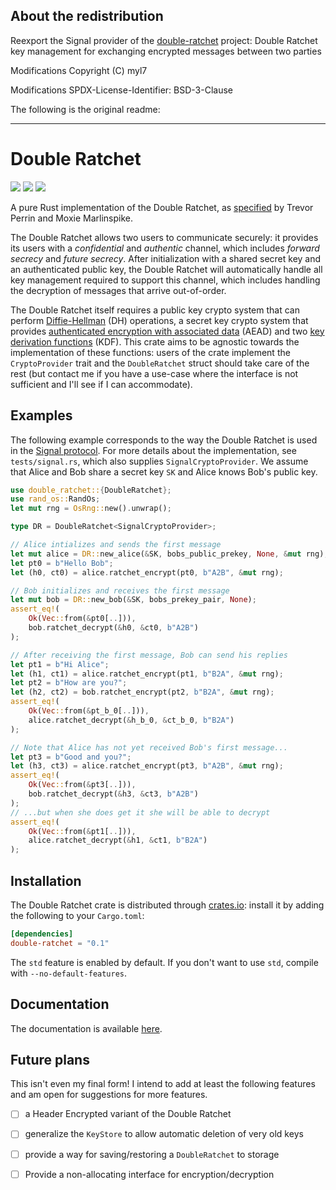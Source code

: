 ## About the redistribution

Reexport the Signal provider of the [double-ratchet] project: Double Ratchet key management for exchanging encrypted messages between two parties

[double-ratchet]: https://github.com/sebastianv89/double-ratchet

Modifications Copyright (C) myl7

Modifications SPDX-License-Identifier: BSD-3-Clause

The following is the original readme:

---

<!-- prettier-ignore-start -->

# Double Ratchet

[![](https://img.shields.io/crates/v/double-ratchet.svg)][crates]
[![](https://docs.rs/double-ratchet/badge.svg)][docs]
[![](https://api.travis-ci.org/sebastianv89/double-ratchet.svg)](https://travis-ci.org/sebastianv89/double-ratchet)


A pure Rust implementation of the Double Ratchet, as [specified][specs] by
Trevor Perrin and Moxie Marlinspike.

The Double Ratchet allows two users to communicate securely: it provides its
users with a *confidential* and *authentic* channel, which includes *forward
secrecy* and *future secrecy*. After initialization with a shared secret key
and an authenticated public key, the Double Ratchet will automatically handle
all key management required to support this channel, which includes handling
the decryption of messages that arrive out-of-order.

The Double Ratchet itself requires a public key crypto system that can perform
[Diffie-Hellman][dh] (DH) operations, a secret key crypto system that provides
[authenticated encryption with associated data][aead] (AEAD) and two [key
derivation functions][kdf] (KDF). This crate aims to be agnostic towards the
implementation of these functions: users of the crate implement the
`CryptoProvider` trait and the `DoubleRatchet` struct should take care of the
rest (but contact me if you have a use-case where the interface is not
sufficient and I'll see if I can accommodate).


## Examples

The following example corresponds to the way the Double Ratchet is used in the
[Signal protocol][signal].  For more details about the implementation, see
`tests/signal.rs`, which also supplies `SignalCryptoProvider`. We assume
that Alice and Bob share a secret key `SK` and Alice knows Bob's public
key.

```rust
use double_ratchet::{DoubleRatchet};
use rand_os::RandOs;
let mut rng = OsRng::new().unwrap();

type DR = DoubleRatchet<SignalCryptoProvider>;

// Alice intializes and sends the first message
let mut alice = DR::new_alice(&SK, bobs_public_prekey, None, &mut rng);
let pt0 = b"Hello Bob";
let (h0, ct0) = alice.ratchet_encrypt(pt0, b"A2B", &mut rng);

// Bob initializes and receives the first message
let mut bob = DR::new_bob(&SK, bobs_prekey_pair, None);
assert_eq!(
    Ok(Vec::from(&pt0[..])),
    bob.ratchet_decrypt(&h0, &ct0, b"A2B")
);

// After receiving the first message, Bob can send his replies
let pt1 = b"Hi Alice";
let (h1, ct1) = alice.ratchet_encrypt(pt1, b"B2A", &mut rng);
let pt2 = b"How are you?";
let (h2, ct2) = bob.ratchet_encrypt(pt2, b"B2A", &mut rng);
assert_eq!(
    Ok(Vec::from(&pt_b_0[..])),
    alice.ratchet_decrypt(&h_b_0, &ct_b_0, b"B2A")
);

// Note that Alice has not yet received Bob's first message...
let pt3 = b"Good and you?";
let (h3, ct3) = alice.ratchet_encrypt(pt3, b"A2B", &mut rng);
assert_eq!(
    Ok(Vec::from(&pt3[..])),
    bob.ratchet_decrypt(&h3, &ct3, b"A2B")
);
// ...but when she does get it she will be able to decrypt
assert_eq!(
    Ok(Vec::from(&pt1[..])),
    alice.ratchet_decrypt(&h1, &ct1, b"B2A")
);
```


## Installation

The Double Ratchet crate is distributed through [crates.io][crates]: install it
by adding the following to your `Cargo.toml`:

```toml
[dependencies]
double-ratchet = "0.1"
```

The `std` feature is enabled by default. If you don't want to use `std`, compile with `--no-default-features`.


## Documentation

The documentation is available [here][docs].


## Future plans

This isn't even my final form! I intend to add at least the following features
and am open for suggestions for more features.

- [ ] a Header Encrypted variant of the Double Ratchet
- [ ] generalize the `KeyStore` to allow automatic deletion of very old keys
- [ ] provide a way for saving/restoring a `DoubleRatchet` to storage
- [ ] Provide a non-allocating interface for encryption/decryption


[aead]: https://en.wikipedia.org/wiki/Authenticated_encryption#Authenticated_encryption_with_associated_data_(AEAD)
[crates]: https://crates.io/crates/double-ratchet
[dh]: https://en.wikipedia.org/wiki/Diffie-Hellman_key_exchange
[docs]: https://docs.rs/double-ratchet
[kdf]: https://en.wikipedia.org/wiki/Key_derivation_function
[signal]: https://signal.org/
[specs]: https://signal.org/docs/specifications/doubleratchet/

<!-- prettier-ignore-end -->
